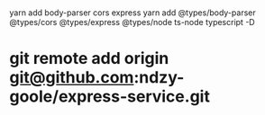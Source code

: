 #
yarn add body-parser cors express 
yarn add @types/body-parser @types/cors @types/express @types/node ts-node typescript -D

# git remote add origin git@github.com:ndzy-goole/express-service.git